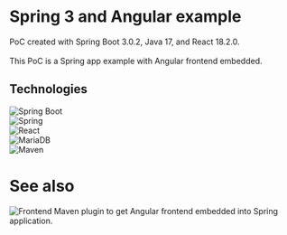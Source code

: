 # Spring 3 and Angular example
PoC created with Spring Boot 3.0.2, Java 17, and React 18.2.0.\
\
This PoC is a Spring app example with Angular frontend embedded.

## Technologies
![Spring Boot](https://img.shields.io/badge/Spring_Boot-F2F4F9?style=for-the-badge&logo=spring-boot)\
![Spring](https://img.shields.io/badge/Spring-6DB33F?style=for-the-badge&logo=spring&logoColor=white)\
![React](https://img.shields.io/badge/React-20232A?style=for-the-badge&logo=react&logoColor=61DAFB)\
![MariaDB](https://img.shields.io/badge/MariaDB-003545?style=for-the-badge&logo=mariadb&logoColor=white)\
![Maven](https://img.shields.io/badge/apache_maven-C71A36?style=for-the-badge&logo=apachemaven&logoColor=white)

# See also
![Frontend Maven plugin](https://github.com/eirslett/frontend-maven-plugin) to get Angular frontend embedded into Spring application.
